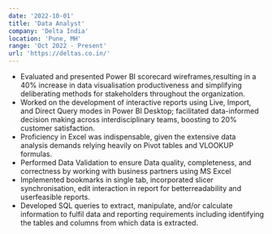 ```yaml
---
date: '2022-10-01'
title: 'Data Analyst'
company: 'Delta India'
location: 'Pune, MH'
range: 'Oct 2022 - Present'
url: 'https://deltas.co.in/'
---
```


- Evaluated and presented Power BI scorecard wireframes,resulting in a 40% increase in data visualisation productiveness and simplifying deliberating methods for stakeholders throughout the organization.
- Worked on the development of interactive reports using Live, Import, and Direct Query modes in Power BI Desktop; facilitated data-informed decision making across interdisciplinary teams, boosting to 20% customer satisfaction.
- Proficiency in Excel was indispensable, given the extensive data analysis demands relying heavily on Pivot tables and VLOOKUP formulas.
- Performed Data Validation to ensure Data quality, completeness, and correctness by working with business partners using MS Excel
- Implemented bookmarks in single tab, incorporated slicer synchronisation, edit
  interaction in report for betterreadability and userfeasible reports.
- Developed SQL queries to extract, manipulate, and/or calculate information to fulfil data and reporting requirements including identifying the tables and columns from which data is extracted.
